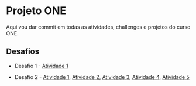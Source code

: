 
# Projeto ONE

Aqui vou dar commit em todas as atividades, challenges e projetos do curso ONE.



## Desafios
- Desafio 1  - [Atividade 1](https://github.com/weszzy/projeto-one/blob/main/app.js)

- Desafio 2 - [Atividade 1](https://github.com/weszzy/projeto-one/blob/main/desafio2/atividade1.js), [Atividade 2](https://github.com/weszzy/projeto-one/blob/main/desafio2/atividade2.js), [Atividade 3](https://github.com/weszzy/projeto-one/blob/main/desafio2/atividade3.js), [Atividade 4](https://github.com/weszzy/projeto-one/blob/main/desafio2/atividade4.js), [Atividade 5](https://github.com/weszzy/projeto-one/blob/main/desafio2/atividade5.js)


